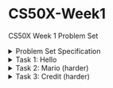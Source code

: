 # CS50X-Week1
CS50X Week 1 Problem Set

<details>
  <summary>Problem Set Specification</summary>
  
  [Specification](https://cs50.harvard.edu/x/2020/psets/1/)
</details>
  
<details>
  <summary>Task 1: Hello</summary>
  
  [Submitted Source Code](https://github.com/benmcmylor/CS50X-Week1/blob/master/hello.c) <br>
  [Results](https://submit.cs50.io/check50/9030d5eb4287a9147235870b6a6970a51f162164)
</details>
  
<details>
  <summary>Task 2: Mario (harder)</summary>
  
  [Submitted Source Code](https://github.com/benmcmylor/CS50X-Week1/blob/master/mario.c)<br>
  [Results](https://submit.cs50.io/users/benmcmylor/cs50/problems/2020/x/mario/more)
</details>

<details>
  <summary>Task 3: Credit (harder)</summary>
  
  [WIP Source Code](https://github.com/benmcmylor/CS50X-Week1/blob/master/credit.c)
  </details>
